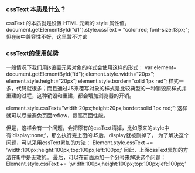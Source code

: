 ### cssText 本质是什么？
cssText 的本质就是设置 HTML 元素的 style 属性值。
document.getElementById("d1").style.cssText = "color:red; font-size:13px;";
但在ie中兼容性不好，这里暂不讨论

### cssText的使用优势
一般情况下我们用js设置元素对象的样式会使用这样的形式：
var element= document.getElementById(“id”);
element.style.width=”20px”;
element.style.height=”20px”;
element.style.border=”solid 1px red”;
样式一多，代码就很多；而且通过JS来覆写对象的样式是比较典型的一种销毁原样式并重建的过程，这种销毁和重建，都会增加浏览器的开销。

element.style.cssText=”width:20px;height:20px;border:solid 1px red;”;
这样就可以尽量避免页面reflow，提高页面性能。

但是，这样会有一个问题，会把原有的cssText清掉，比如原来的style中有’display:none;’，那么执行完上面的JS后，display就被删掉了。
为了解决这个问题，可以采用cssText累加的方法：
Element.style.cssText += ‘width:100px;height:100px;top:100px;left:100px;’
因此，上面cssText累加的方法在IE中是无效的。
最后，可以在前面添加一个分号来解决这个问题：
Element.style.cssText += ‘;width:100px;height:100px;top:100px;left:100px;’

















